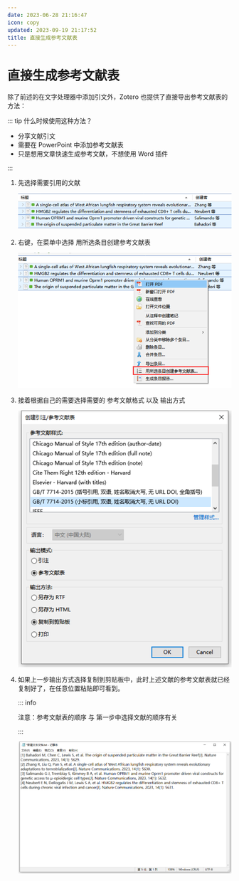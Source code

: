 ```yaml
---
date: 2023-06-28 21:16:47
icon: copy
updated: 2023-09-19 21:17:52
title: 直接生成参考文献表
---
```


# 直接生成参考文献表

除了前述的在文字处理器中添加引文外，Zotero 也提供了直接导出参考文献表的方法：

::: tip 什么时候使用这种方法？

- 分享文献引文
- 需要在 PowerPoint 中添加参考文献表
- 只是想用文章快速生成参考文献，不想使用 Word 插件

:::

1. 先选择需要引用的文献

    ![选择参考文献](../assets/image-zotero-选择参考文献.png)

2. 右键，在菜单中选择 用所选条目创建参考文献表

    ![创建参考文献表](../assets/image-zotero-创建参考文献表.png)

3. 接着根据自己的需要选择需要的 参考文献格式 以及 输出方式

    ![选择引文格式及输出方式](../assets/image-zotero-选择引文格式及输出方式.png)

4. 如果上一步输出方式选择复制到剪贴板中，此时上述文献的参考文献表就已经复制好了，在任意位置粘贴即可看到。

    ::: info

    注意：参考文献表的顺序 与 第一步中选择文献的顺序有关

    :::

    ![粘贴参考文献表](../assets/image-粘贴参考文献表.png)
